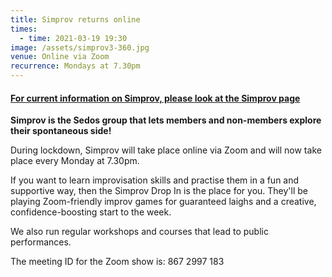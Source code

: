 ```yaml
---
title: Simprov returns online
times:
  - time: 2021-03-19 19:30
image: /assets/simprov3-360.jpg
venue: Online via Zoom
recurrence: Mondays at 7.30pm
---
```

#### [For current information on Simprov, please look at the Simprov page](https://www.sedos.co.uk/regular-events/simprov)

**Simprov is the Sedos group that lets members and non-members explore their spontaneous side!**

During lockdown, Simprov will take place online via Zoom and will now take place every Monday at 7.30pm.

If you want to learn improvisation skills and practise them in a fun and supportive way, then the Simprov Drop In is the place for you. They'll be playing Zoom-friendly improv games for guaranteed laighs and a creative, confidence-boosting start to the week.

We also run regular workshops and courses that lead to public performances.

The meeting ID for the Zoom show is: 867 2997 183
